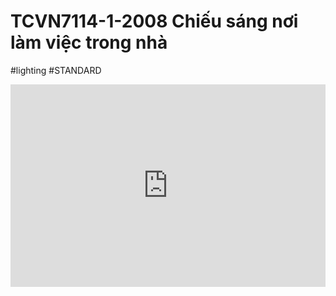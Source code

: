 # TCVN7114-1-2008 Chiếu sáng nơi làm việc trong nhà

#lighting #STANDARD 
<div style="position:relative;padding-top:max(60%,324px);width:100%;height:0;"><iframe style="position:absolute;border:none;width:100%;height:100%;left:0;top:0;" src="https://online.fliphtml5.com/ntjwsz/ezqr/"  seamless="seamless" scrolling="no" frameborder="0" allowtransparency="true" allowfullscreen="true" ></iframe></div>